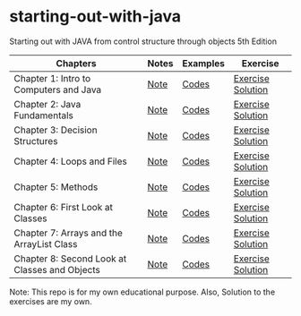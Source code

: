 # starting-out-with-java
Starting out with JAVA from control structure through objects 5th Edition

| Chapters | Notes | Examples | Exercise |
|----------|-------------|----------|-------------|
| Chapter 1: Intro to Computers and Java  | [Note]()|[Codes]()|[Exercise Solution]() |
| Chapter 2: Java Fundamentals  | [Note]()|[Codes]()|[Exercise Solution]() |
| Chapter 3: Decision Structures  | [Note]()|[Codes]()|[Exercise Solution]() |
| Chapter 4: Loops and Files  | [Note]()|[Codes]()|[Exercise Solution]() |
| Chapter 5: Methods  | [Note]()|[Codes]()|[Exercise Solution]() |
| Chapter 6: First Look at Classes  | [Note]()|[Codes]()|[Exercise Solution]() |
| Chapter 7: Arrays and the ArrayList Class  | [Note]()|[Codes]()|[Exercise Solution]() |
| Chapter 8: Second Look at Classes and Objects  | [Note]()|[Codes]()|[Exercise Solution]() |


Note: This repo is for my own educational purpose. Also, Solution to the exercises are my own.